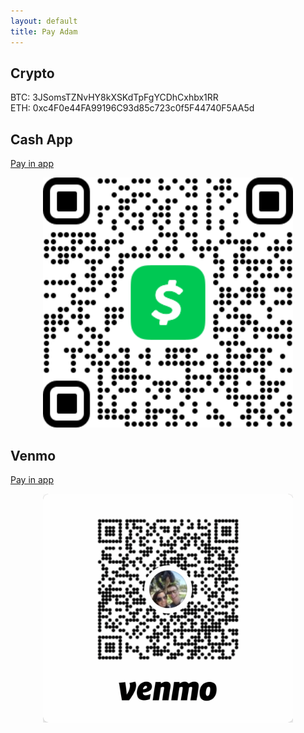 ```yaml
---
layout: default  
title: Pay Adam 
---
```


## Crypto
BTC: 3JSomsTZNvHY8kXSKdTpFgYCDhCxhbx1RR  
ETH: 0xc4F0e44FA99196C93d85c723c0f5F44740F5AA5d

## Cash App
<a href="https://cash.app/$AdamHeimendinger/amount" class="button">Pay in app</a>  
<div style="text-align: center">
    <img src="assets/cash_qr.png" alt="CashApp QR code" width="400" >
</div>

## Venmo
<a href="https://venmo.com/Adam-Heimendinger" class="button">Pay in app</a>  
<div style="text-align: center">
    <img src="assets/venmo_qr.png" alt="Venmo QR code" width="400" >
</div>